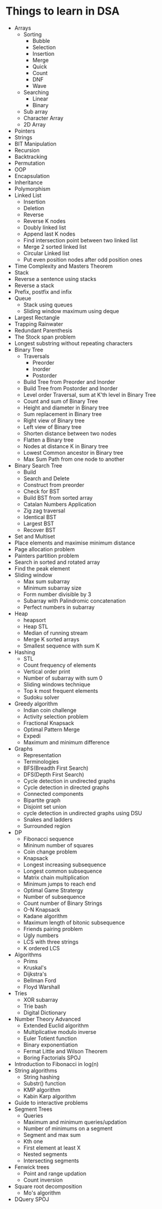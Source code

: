 # Things to learn in DSA

- Arrays
  - Sorting
    - Bubble
    - Selection
    - Insertion
    - Merge
    - Quick
    - Count
    - DNF
    - Wave
  - Searching
    - Linear
    - Binary
  - Sub array
  - Character Array
  - 2D Array
- Pointers
- Strings
- BIT Manipulation
- Recursion
- Backtracking
- Permutation
- OOP
 - Encapsulation
 - Inheritance
 - Polymorphism
- Linked List
  - Insertion
  - Deletion
  - Reverse
  - Reverse K nodes
  - Doubly linked list
  - Append last K nodes
  - Find intersection point between two linked list
  - Merge 2 sorted linked list
  - Circular Linked list
  - Put even position nodes after odd position ones
- Time Complexity and Masters Theorem 
- Stack
 - Reverse a sentence using stacks
 - Reverse a stack
- Prefix, postfix and infix
- Queue
  - Stack using queues
  - Sliding window maximum using deque
- Largest Rectangle
- Trapping Rainwater
- Redundant Parenthesis
- The Stock span problem
- Longest substring without repeating characters
- Binary Tree
  - Traversals
    - Preorder
    - Inorder
    - Postorder
  - Build Tree from Preorder and Inorder
  - Build Tree from Postorder and Inorder
  - Level order Traversal, sum at K'th level in Binary Tree
  - Count and sum of Binary Tree
  - Height and diameter in Binary tree
  - Sum replacement in Binary tree
  - Right view of Binary tree
  - Left view of Binary tree
  - Shorten distance between two nodes
  - Flatten a Binary tree
  - Nodes at distance K in Binary tree
  - Lowest Common ancestor in Binary tree
  - Max Sum Path from one node to another
- Binary Search Tree
  - Build
  - Search and Delete
  - Construct from preorder
  - Check for BST
  - Build BST from sorted array
  - Catalan Numbers Application
  - Zig zag traversal
  - Identical BST
  - Largest BST
  - Recover BST
- Set and Multiset
- Place elements and maximise minimum distance
- Page allocation problem
- Painters partition problem
- Search in sorted and rotated array
- Find the peak element
- Sliding window
   - Max sum subarray
   - Minimum subarray size
   - Form number divisible by 3
   - Subarray with Palindromic concatenation
   - Perfect numbers in subarray
- Heap
  - heapsort
  - Heap STL
  - Median of running stream
  - Merge K sorted arrays
  - Smallest sequence with sum K
- Hashing
  - STL
  - Count frequency of elements
  - Vertical order print
  - Number of subarray with sum 0
  - Sliding windows technique
  - Top k most frequent elements
  - Sudoku solver
- Greedy algorithm
  - Indian coin challenge
  - Activity selection problem
  - Fractional Knapsack
  - Optimal Pattern Merge 
  - Expedi
  - Maximum and minimum difference
- Graphs
  - Representation
  - Terminologies
  - BFS(Breadth First Search)
  - DFS(Depth First Search)
  - Cycle detection in undirected graphs
  - Cycle detection in directed graphs
  - Connected components
  - Bipartite graph
  - Disjoint set union
  - cycle detection in undirected graphs using  DSU
  - Snakes and ladders
  - Surrounded region
- DP
  - Fibonacci sequence
  - Mininum number of squares
  - Coin change problem
  - Knapsack
  - Longest increasing subsequence 
  - Longest common subsequence
  - Matrix chain multiplication
  - Minimum jumps to reach end
  - Optimal Game Stratergy
  - Number of subsequence
  - Count number of Binary Strings
  - O-N Knapsack
  - Kadane algorithm
  - Maximum length of bitonic subsequence
  - Friends pairing problem
  - Ugly numbers
  - LCS with three strings
  - K ordered LCS 
- Algorithms
  - Prims
  - Kruskal's
  - Dijkstra's
  - Bellman Ford
  - Floyd Warshall
- Tries
  - XOR subarray
  - Trie bash
  - Digital Dictionary
- Number Theory Advanced
  - Extended Euclid algorithm
  - Multiplicative modulo inverse
  - Euler Totient function
  - Binary exponentiation
  - Fermat Little and Wilson Theorem
  - Boring Factorials SPOJ
- Introduction to Fibonacci in log(n)
- String algorithms
  - String hashing
  - Substr() function
  - KMP algorithm
  - Kabin Karp algorithm
- Guide to interactive problems
- Segment Trees
  - Queries
  - Maximum and minimum queries/updation
  - Number of minimums on a segment 
  - Segment and max sum
  - Kth one
  - First element at least X
  - Nested segments
  - Intersecting segments
- Fenwick trees
  - Point and range updation
  - Count inversion
- Square root decomposition
  - Mo's algorithm
- DQuery SPOJ



